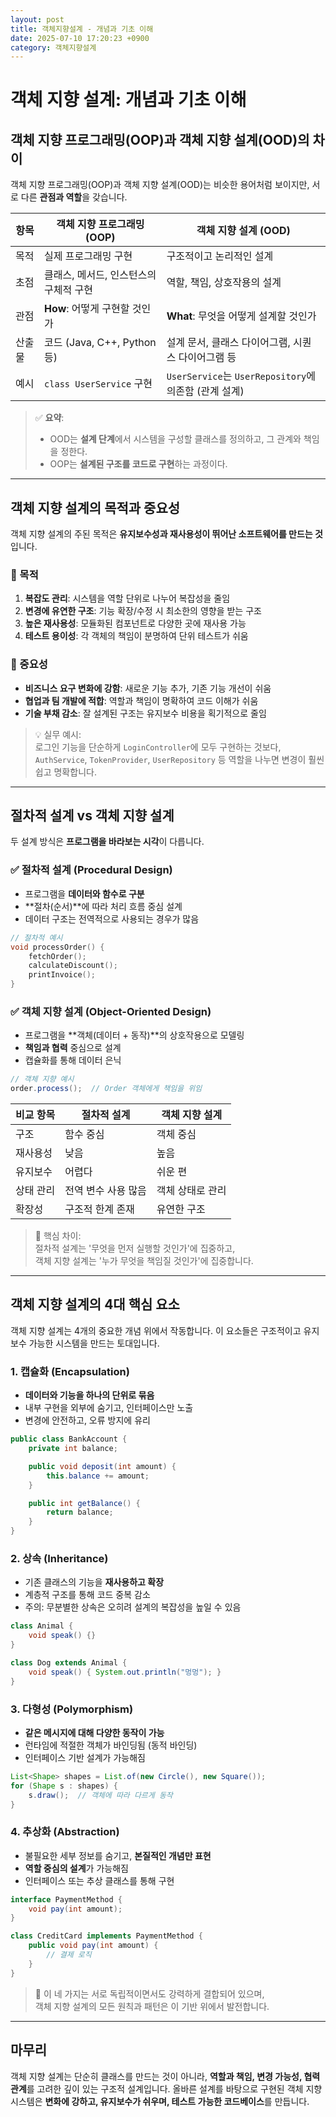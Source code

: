 ```yaml
---
layout: post
title: 객체지향설계 - 개념과 기초 이해
date: 2025-07-10 17:20:23 +0900
category: 객체지향설계
---
```

# 객체 지향 설계: 개념과 기초 이해

## 객체 지향 프로그래밍(OOP)과 객체 지향 설계(OOD)의 차이

객체 지향 프로그래밍(OOP)과 객체 지향 설계(OOD)는 비슷한 용어처럼 보이지만, 서로 다른 **관점과 역할**을 갖습니다.

| 항목 | 객체 지향 프로그래밍 (OOP) | 객체 지향 설계 (OOD) |
|------|-----------------------------|------------------------|
| 목적 | 실제 프로그래밍 구현 | 구조적이고 논리적인 설계 |
| 초점 | 클래스, 메서드, 인스턴스의 구체적 구현 | 역할, 책임, 상호작용의 설계 |
| 관점 | **How**: 어떻게 구현할 것인가 | **What**: 무엇을 어떻게 설계할 것인가 |
| 산출물 | 코드 (Java, C++, Python 등) | 설계 문서, 클래스 다이어그램, 시퀀스 다이어그램 등 |
| 예시 | `class UserService` 구현 | `UserService`는 `UserRepository`에 의존함 (관계 설계) |

> ✅ **요약**:  
> - OOD는 **설계 단계**에서 시스템을 구성할 클래스를 정의하고, 그 관계와 책임을 정한다.  
> - OOP는 **설계된 구조를 코드로 구현**하는 과정이다.

---

## 객체 지향 설계의 목적과 중요성

객체 지향 설계의 주된 목적은 **유지보수성과 재사용성이 뛰어난 소프트웨어를 만드는 것**입니다.

### 🎯 목적
1. **복잡도 관리**: 시스템을 역할 단위로 나누어 복잡성을 줄임
2. **변경에 유연한 구조**: 기능 확장/수정 시 최소한의 영향을 받는 구조
3. **높은 재사용성**: 모듈화된 컴포넌트로 다양한 곳에 재사용 가능
4. **테스트 용이성**: 각 객체의 책임이 분명하여 단위 테스트가 쉬움

### 📌 중요성
- **비즈니스 요구 변화에 강함**: 새로운 기능 추가, 기존 기능 개선이 쉬움
- **협업과 팀 개발에 적합**: 역할과 책임이 명확하여 코드 이해가 쉬움
- **기술 부채 감소**: 잘 설계된 구조는 유지보수 비용을 획기적으로 줄임

> 💡 실무 예시:  
> 로그인 기능을 단순하게 `LoginController`에 모두 구현하는 것보다,  
> `AuthService`, `TokenProvider`, `UserRepository` 등 역할을 나누면 변경이 훨씬 쉽고 명확합니다.

---

## 절차적 설계 vs 객체 지향 설계

두 설계 방식은 **프로그램을 바라보는 시각**이 다릅니다.

### ✅ 절차적 설계 (Procedural Design)
- 프로그램을 **데이터와 함수로 구분**
- **절차(순서)**에 따라 처리 흐름 중심 설계
- 데이터 구조는 전역적으로 사용되는 경우가 많음

```c
// 절차적 예시
void processOrder() {
    fetchOrder();
    calculateDiscount();
    printInvoice();
}
```

### ✅ 객체 지향 설계 (Object-Oriented Design)
- 프로그램을 **객체(데이터 + 동작)**의 상호작용으로 모델링
- **책임과 협력** 중심으로 설계
- 캡슐화를 통해 데이터 은닉

```java
// 객체 지향 예시
order.process();  // Order 객체에게 책임을 위임
```

| 비교 항목 | 절차적 설계 | 객체 지향 설계 |
|-----------|-------------|----------------|
| 구조 | 함수 중심 | 객체 중심 |
| 재사용성 | 낮음 | 높음 |
| 유지보수 | 어렵다 | 쉬운 편 |
| 상태 관리 | 전역 변수 사용 많음 | 객체 상태로 관리 |
| 확장성 | 구조적 한계 존재 | 유연한 구조 |

> 📌 핵심 차이:  
> 절차적 설계는 '무엇을 먼저 실행할 것인가'에 집중하고,  
> 객체 지향 설계는 '누가 무엇을 책임질 것인가'에 집중합니다.

---

## 객체 지향 설계의 4대 핵심 요소

객체 지향 설계는 4개의 중요한 개념 위에서 작동합니다. 이 요소들은 구조적이고 유지보수 가능한 시스템을 만드는 토대입니다.

### 1. 캡슐화 (Encapsulation)
- **데이터와 기능을 하나의 단위로 묶음**
- 내부 구현을 외부에 숨기고, 인터페이스만 노출
- 변경에 안전하고, 오류 방지에 유리

```java
public class BankAccount {
    private int balance;

    public void deposit(int amount) {
        this.balance += amount;
    }

    public int getBalance() {
        return balance;
    }
}
```

### 2. 상속 (Inheritance)
- 기존 클래스의 기능을 **재사용하고 확장**
- 계층적 구조를 통해 코드 중복 감소
- 주의: 무분별한 상속은 오히려 설계의 복잡성을 높일 수 있음

```java
class Animal {
    void speak() {}
}

class Dog extends Animal {
    void speak() { System.out.println("멍멍"); }
}
```

### 3. 다형성 (Polymorphism)
- **같은 메시지에 대해 다양한 동작이 가능**
- 런타임에 적절한 객체가 바인딩됨 (동적 바인딩)
- 인터페이스 기반 설계가 가능해짐

```java
List<Shape> shapes = List.of(new Circle(), new Square());
for (Shape s : shapes) {
    s.draw();  // 객체에 따라 다르게 동작
}
```

### 4. 추상화 (Abstraction)
- 불필요한 세부 정보를 숨기고, **본질적인 개념만 표현**
- **역할 중심의 설계**가 가능해짐
- 인터페이스 또는 추상 클래스를 통해 구현

```java
interface PaymentMethod {
    void pay(int amount);
}

class CreditCard implements PaymentMethod {
    public void pay(int amount) {
        // 결제 로직
    }
}
```

> 🔑 이 네 가지는 서로 독립적이면서도 강력하게 결합되어 있으며,  
> 객체 지향 설계의 모든 원칙과 패턴은 이 기반 위에서 발전합니다.

---

## 마무리

객체 지향 설계는 단순히 클래스를 만드는 것이 아니라, **역할과 책임, 변경 가능성, 협력 관계**를 고려한 깊이 있는 구조적 설계입니다. 올바른 설계를 바탕으로 구현된 객체 지향 시스템은 **변화에 강하고, 유지보수가 쉬우며, 테스트 가능한 코드베이스**를 만듭니다.
